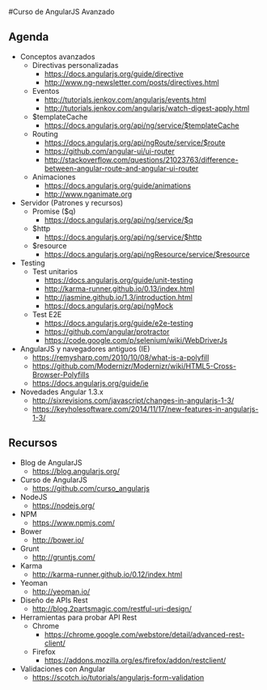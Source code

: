 #Curso de AngularJS Avanzado

## Agenda

- Conceptos avanzados
	- Directivas personalizadas
		- https://docs.angularjs.org/guide/directive
		- http://www.ng-newsletter.com/posts/directives.html
	- Eventos
		- http://tutorials.jenkov.com/angularjs/events.html
		- http://tutorials.jenkov.com/angularjs/watch-digest-apply.html
	- $templateCache
		- https://docs.angularjs.org/api/ng/service/$templateCache
	- Routing
		- https://docs.angularjs.org/api/ngRoute/service/$route
		- https://github.com/angular-ui/ui-router
		- http://stackoverflow.com/questions/21023763/difference-between-angular-route-and-angular-ui-router
	- Animaciones
		- https://docs.angularjs.org/guide/animations
		- http://www.nganimate.org
- Servidor (Patrones y recursos)
	- Promise ($q)
		- https://docs.angularjs.org/api/ng/service/$q
	- $http
		- https://docs.angularjs.org/api/ng/service/$http
	- $resource  
		- https://docs.angularjs.org/api/ngResource/service/$resource
- Testing
	- Test unitarios
		- https://docs.angularjs.org/guide/unit-testing
		- http://karma-runner.github.io/0.13/index.html
		- http://jasmine.github.io/1.3/introduction.html
		- https://docs.angularjs.org/api/ngMock
	- Test E2E
		- https://docs.angularjs.org/guide/e2e-testing
		- https://github.com/angular/protractor
		- https://code.google.com/p/selenium/wiki/WebDriverJs
- AngularJS y navegadores antiguos (IE)
	- https://remysharp.com/2010/10/08/what-is-a-polyfill
	- https://github.com/Modernizr/Modernizr/wiki/HTML5-Cross-Browser-Polyfills
	- https://docs.angularjs.org/guide/ie
- Novedades Angular 1.3.x
	- http://sixrevisions.com/javascript/changes-in-angularjs-1-3/
	- https://keyholesoftware.com/2014/11/17/new-features-in-angularjs-1-3/

## Recursos

- Blog de AngularJS
	- https://blog.angularjs.org/
- Curso de AngularJS
	- https://github.com/curso_angularjs
- NodeJS
	- https://nodejs.org/
- NPM
	- https://www.npmjs.com/
- Bower
	- http://bower.io/
- Grunt
	- http://gruntjs.com/
- Karma
	- http://karma-runner.github.io/0.12/index.html
- Yeoman
	- http://yeoman.io/
- Diseño de APIs Rest
	- http://blog.2partsmagic.com/restful-uri-design/
- Herramientas para probar API Rest
	- Chrome
		- https://chrome.google.com/webstore/detail/advanced-rest-client/
	- Firefox
		- https://addons.mozilla.org/es/firefox/addon/restclient/
- Validaciones con Angular
	- https://scotch.io/tutorials/angularjs-form-validation


